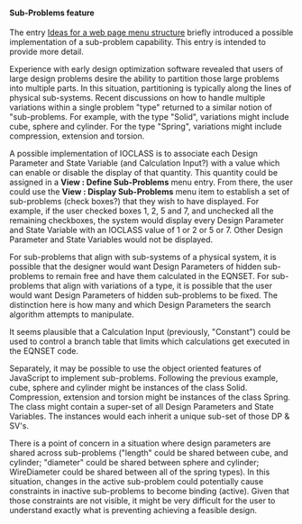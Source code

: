 ####  Sub-Problems feature

The entry [Ideas for a web page menu structure](./menu) briefly introduced a possible implementation of a sub-problem capability.
This entry is intended to provide more detail.

Experience with early design optimization software revealed that users of large design problems desire the ability to
partition those large problems into multiple parts.
In this situation, partitioning is typically along the lines of physical sub-systems.
Recent discussions on how to handle multiple variations within a single problem "type" 
returned to a similar notion of "sub-problems. 
For example, with the type "Solid", variations might include cube, sphere and cylinder.
For the type "Spring", variations might include compression, extension and torsion.  

A possible implementation of IOCLASS is to associate each Design Parameter and State Variable (and Calculation Input?)
with a value which can enable or disable the display of that quantity. 
This quantity could be assigned in a **View : Define Sub-Problems** menu entry.
From there, the user could use the **View : Display Sub-Problems** menu item to 
establish a set of sub-problems (check boxes?) that they wish to have displayed.
For example, if the user checked boxes 1, 2, 5 and 7, and unchecked all the remaining checkboxes,
the system would display every Design Parameter and State Variable with an IOCLASS value of 1 or 2 or 5 or 7.
Other Design Parameter and State Variables would not be displayed.

For sub-problems that align with sub-systems of a physical system,
it is possible that the designer would want Design Parameters of hidden sub-problems to remain free
and have them calculated in the EQNSET.
For sub-problems that align with variations of a type,
it is possible that the user would want Design Parameters of hidden sub-problems to be fixed.
The distinction here is how many and which Design Parameters the search algorithm attempts to manipulate.

It seems plausible that a Calculation Input (previously, "Constant") could be used to control a 
branch table that limits which calculations get executed in the EQNSET code. 

Separately, it may be possible to use the object oriented features of JavaScript to implement sub-problems. 
Following the previous example, cube, sphere and cylinder might be instances of the class Solid.
Compression, extension and torsion might be instances of the class Spring.
The class might contain a super-set of all Design Parameters and State Variables.
The instances would each inherit a unique sub-set of those DP & SV's.

There is a point of concern in a situation where design parameters are shared across sub-problems
("length" could be shared between cube, and cylinder;
"diameter" could be shared between sphere and cylinder;
WireDiameter could be shared between all of the spring types).
In this situation, changes in the active sub-problem could potentially cause constraints in
inactive sub-problems to become binding (active).
Given that those constraints are not visible, 
it might be very difficult for the user to understand exactly what is preventing achieving a
feasible design.
 
